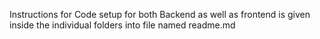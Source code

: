 Instructions for Code setup for both Backend as well as frontend is given inside the individual folders into file named readme.md
